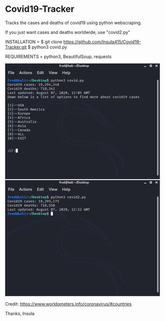 # Covid19-Tracker
Tracks the cases and deaths of covid19 using python webscraping.

If you just want cases and deaths worldwide, use "covid2.py"

INSTALLATION = 
$ git clone https://github.com/Insula415/Covid19-Tracker.git
$ python3 covid.py

REQUIREMENTS = 
python3, BeautifulSoup, requests

<img src="image.png">
<img src="image2.png">

Credit: https://www.worldometers.info/coronavirus/#countries 

Thanks, 
Insula
